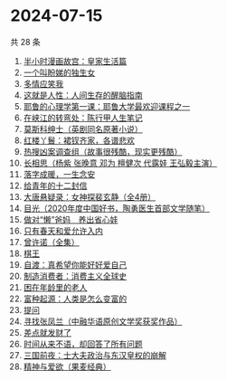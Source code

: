 # 2024-07-15

共 28 条

<!-- BEGIN WEREAD -->
<!-- 最后更新时间 2024-07-15 08:02:20 +0800 -->
1. [半小时漫画故宫：皇家生活篇](https://weread.qq.com/web/bookDetail/a65326f0813ab8feag016e9c)
1. [一个叫盼娣的独生女](https://weread.qq.com/web/bookDetail/b6732d10813ab8fa4g0198e7)
1. [多情应笑我](https://weread.qq.com/web/bookDetail/76732760727522417677ba7)
1. [这就是人性：人间生存的醒脑指南](https://weread.qq.com/web/bookDetail/54732a40813ab8f86g018b1e)
1. [耶鲁的心理学第一课：耶鲁大学最欢迎课程之一](https://weread.qq.com/web/bookDetail/74232ae0813ab8e8fg019bda)
1. [在峡江的转弯处：陈行甲人生笔记](https://weread.qq.com/web/bookDetail/bca326a0813ab8f5ag016fc1)
1. [莫斯科绅士（英剧同名原著小说）](https://weread.qq.com/web/bookDetail/66c32bd0715b9b2d66cf861)
1. [红楼丫鬟：裙钗齐家，各谱悲欢](https://weread.qq.com/web/bookDetail/f9132e80813ab8f55g014140)
1. [热搜凶案调查组（故事很残酷，现实更残酷）](https://weread.qq.com/web/bookDetail/b06328b0813ab8eeag016746)
1. [长相思（杨紫 张晚意 邓为 檀健次 代露娃 王弘毅主演）](https://weread.qq.com/web/bookDetail/7aa32e4071665a377aa4c59)
1. [落字成暖，一生念安](https://weread.qq.com/web/bookDetail/63d32980723ecec863d8a7d)
1. [给青年的十二封信](https://weread.qq.com/web/bookDetail/02432ad071f01ba102469b9)
1. [大唐悬疑录：女神探裴玄静（全4册）](https://weread.qq.com/web/bookDetail/74c32580724ddcdd74ce7ba)
1. [目光（2020年度中国好书，陶勇医生首部文学随笔）](https://weread.qq.com/web/bookDetail/5b132f007210d6245b173e2)
1. [做对“懒”爸妈　养出省心娃](https://weread.qq.com/web/bookDetail/e183262071c79a3be1802d4)
1. [只有春天和爱允许入内](https://weread.qq.com/web/bookDetail/8fa32640813ab8ee6g017cbd)
1. [曾许诺（全集）](https://weread.qq.com/web/bookDetail/9233207071665a399237a36)
1. [棋王](https://weread.qq.com/web/bookDetail/2b632d0071838afb2b689aa)
1. [自渡：真希望你能好好爱自己](https://weread.qq.com/web/bookDetail/1fb32b80813ab8764g0175d9)
1. [制造消费者：消费主义全球史](https://weread.qq.com/web/bookDetail/bc732ce0813ab6e0dg01666c)
1. [困在年龄里的老人](https://weread.qq.com/web/bookDetail/62432a30813ab8eebg017208)
1. [富种起源：人类是怎么变富的](https://weread.qq.com/web/bookDetail/48b32b60813ab7a79g01287f)
1. [提问](https://weread.qq.com/web/bookDetail/82a323c0813ab7fcbg01851b)
1. [寻找张凤兰（中融华语原创文学奖获奖作品）](https://weread.qq.com/web/bookDetail/65132480813ab8ee5g0144de)
1. [差点就发财了](https://weread.qq.com/web/bookDetail/58232070813ab8ecfg013b93)
1. [时间从来不语，却回答了所有问题](https://weread.qq.com/web/bookDetail/0e232070727922470e25338)
1. [三国前夜：士大夫政治与东汉皇权的崩解](https://weread.qq.com/web/bookDetail/d2e32510813ab8edag012228)
1. [精神与爱欲（果麦经典）](https://weread.qq.com/web/bookDetail/83132770813ab78c6g013ba8)
<!-- END WEREAD -->